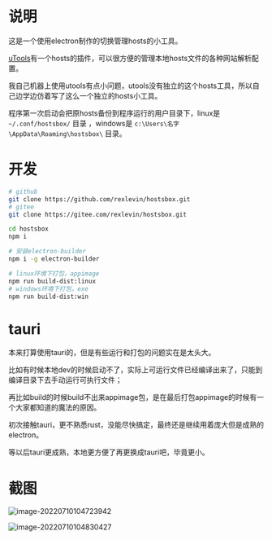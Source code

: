 # 说明

这是一个使用electron制作的切换管理hosts的小工具。

[uTools](https://u.tools/)有一个hosts的插件，可以很方便的管理本地hosts文件的各种网站解析配置。

我自己机器上使用utools有点小问题，utools没有独立的这个hosts工具，所以自己边学边仿着写了这么一个独立的hosts小工具。

程序第一次启动会把原hosts备份到程序运行的用户目录下，linux是 `~/.conf/hostsbox/` 目录 ，windows是 `c:\Users\名字\AppData\Roaming\hostsbox\` 目录。

# 开发

```bash
# github
git clone https://github.com/rexlevin/hostsbox.git
# gitee
git clone https://gitee.com/rexlevin/hostsbox.git

cd hostsbox
npm i

# 安装electron-builder
npm i -g electron-builder

# linux环境下打包，appimage
npm run build-dist:linux
# windows环境下打包，exe
npm run build-dist:win
```

# tauri

本来打算使用tauri的，但是有些运行和打包的问题实在是太头大。

比如有时候本地dev的时候启动不了，实际上可运行文件已经编译出来了，只能到编译目录下去手动运行可执行文件；

再比如build的时候build不出来appimage包，是在最后打包appimage的时候有一个大家都知道的魔法的原因。

初次接触tauri，更不熟悉rust，没能尽快搞定，最终还是继续用着庞大但是成熟的electron。

等以后tauri更成熟，本地更方便了再更换成tauri吧，毕竟更小。

# 截图

![image-20220710104723942](https://imgbd.r-xnoro.com//image-20220710104723942.png)

![image-20220710104830427](https://imgbd.r-xnoro.com//image-20220710104830427.png)

